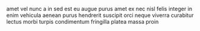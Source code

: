 amet vel nunc a in sed est eu augue purus amet ex nec nisl felis integer in enim
vehicula aenean purus hendrerit suscipit orci neque viverra curabitur lectus
morbi turpis condimentum fringilla platea massa proin